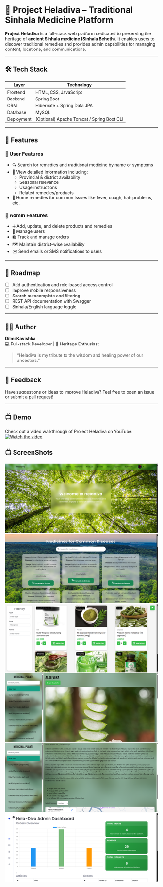 # 🌿 Project Heladiva – Traditional Sinhala Medicine Platform

**Project Heladiva** is a full-stack web platform dedicated to preserving the heritage of **ancient Sinhala medicine (Sinhala Beheth)**. It enables users to discover traditional remedies and provides admin capabilities for managing content, locations, and communications.

---

## 🛠️ Tech Stack

| Layer         | Technology                    |
|---------------|-------------------------------|
| Frontend      | HTML, CSS, JavaScript         |
| Backend       | Spring Boot                   |
| ORM           | Hibernate + Spring Data JPA   |
| Database      | MySQL                         |
| Deployment    | (Optional) Apache Tomcat / Spring Boot CLI |

---

## 🚀 Features

### 👥 User Features
- 🔍 Search for remedies and traditional medicine by name or symptoms
- 📄 View detailed information including:
    - Provincial & district availability
    - Seasonal relevance
    - Usage instructions
    - Related remedies/products
- 💊 Home remedies for common issues like fever, cough, hair problems, etc.

### 🔐 Admin Features
- ➕ Add, update, and delete products and remedies
- 👤 Manage users
- 🛍️ Track and manage orders
- 🗺️ Maintain district-wise availability
- ✉️ Send emails or SMS notifications to users

---

## 📌 Roadmap

- [ ] Add authentication and role-based access control
- [ ] Improve mobile responsiveness
- [ ] Search autocomplete and filtering
- [ ] REST API documentation with Swagger
- [ ] Sinhala/English language toggle

---

## 👨‍💻 Author

**Dilmi Kavishka**  
💻 Full-stack Developer | 🌿 Heritage Enthusiast

> “Heladiva is my tribute to the wisdom and healing power of our ancestors.”

---


## 💬 Feedback

Have suggestions or ideas to improve Heladiva? Feel free to open an issue or submit a pull request!

---

## 📺 Demo

Check out a video walkthrough of Project Heladiva on YouTube:  
[![Watch the video](https://img.youtube.com/vi/abc123xyz/0.jpg)](https://youtu.be/DQmYBlO3fII)

## 📺 ScreenShots

![IMG-20240711-WA0013](https://github.com/dilmikavishka/Heladiva-Frontend/blob/master/demo%20images/Screenshot%202025-04-16%20133550.png)
![IMG-20240711-WA0012](https://github.com/dilmikavishka/Heladiva-Frontend/blob/master/demo%20images/Screenshot%202025-04-16%20133604.png)
![IMG-20240711-WA0011](https://github.com/dilmikavishka/Heladiva-Frontend/blob/master/demo%20images/Screenshot%202025-04-16%20133621.png)
![IMG-20240711-WA0010](https://github.com/dilmikavishka/Heladiva-Frontend/blob/master/demo%20images/Screenshot%202025-04-16%20133640.png)
![IMG-20240711-WA0009](https://github.com/dilmikavishka/Heladiva-Frontend/blob/master/demo%20images/Screenshot%202025-04-16%20133725.png)
![IMG-20240711-WA0007](https://github.com/dilmikavishka/Heladiva-Frontend/blob/master/demo%20images/Screenshot%202025-04-16%20133747.png)
